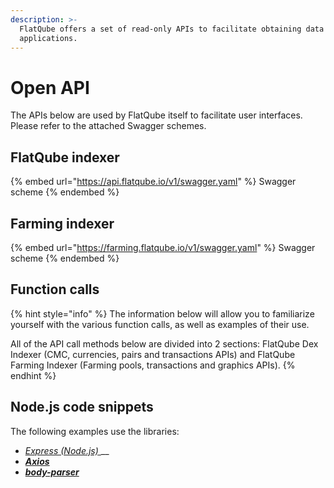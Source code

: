 ```yaml
---
description: >-
  FlatQube offers a set of read-only APIs to facilitate obtaining data for your
  applications.
---
```


# Open API

The APIs below are used by FlatQube itself to facilitate user interfaces.\
Please refer to the attached Swagger schemes.

## FlatQube indexer

{% embed url="https://api.flatqube.io/v1/swagger.yaml" %}
Swagger scheme
{% endembed %}

## Farming indexer

{% embed url="https://farming.flatqube.io/v1/swagger.yaml" %}
Swagger scheme
{% endembed %}

## Function calls

{% hint style="info" %}
The information below will allow you to familiarize yourself with the various function calls, as well as examples of their use.

All of the API call methods below are divided into 2 sections: FlatQube Dex Indexer (CMC, currencies, pairs and transactions APIs) and FlatQube Farming Indexer (Farming pools, transactions and graphics APIs).
{% endhint %}

## Node.js code snippets

The following examples use the libraries:

* [_Express (Node.js)_ ](https://expressjs.com/en/4x/api.html)\_\_
* [_**Axios**_](https://axios-http.com/docs/intro)
* [_**body-parser**_](https://www.npmjs.com/package/body-parser)
